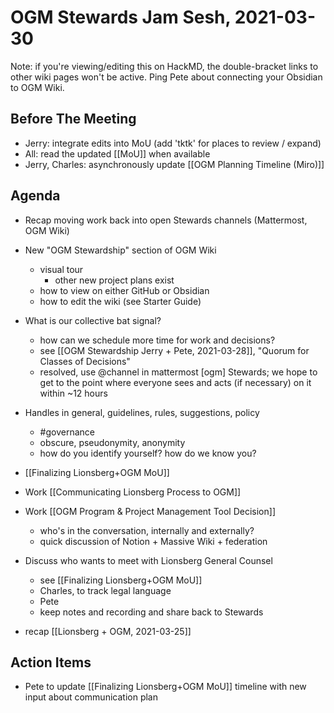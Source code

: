 # OGM Stewards Jam Sesh, 2021-03-30

Note: if you're viewing/editing this on HackMD, the double-bracket links to other wiki pages won't be active. Ping Pete about connecting your Obsidian to OGM Wiki.

## Before The Meeting
- Jerry: integrate edits into MoU (add 'tktk' for places to review / expand)
- All: read the updated [[MoU]] when available
- Jerry, Charles: asynchronously update [[OGM Planning Timeline (Miro)]]

## Agenda
- Recap moving work back into open Stewards channels (Mattermost, OGM Wiki)
- New "OGM Stewardship" section of OGM Wiki
	- visual tour
		- other new project plans exist
	- how to view on either GitHub or Obsidian
	- how to edit the wiki (see Starter Guide)
- What is our collective bat signal?
	- how can we schedule more time for work and decisions?
	- see [[OGM Stewardship Jerry + Pete, 2021-03-28]], "Quorum for Classes of Decisions"
	- resolved, use @channel in mattermost [ogm] Stewards; we hope to get to the point where everyone sees and acts (if necessary) on it within ~12 hours
- Handles in general, guidelines, rules, suggestions, policy
    - #governance
    - obscure, pseudonymity, anonymity
    - how do you identify yourself? how do we know you?
- [[Finalizing Lionsberg+OGM MoU]]
- Work [[Communicating Lionsberg Process to OGM]]
- Work [[OGM Program & Project Management Tool Decision]]
	- who's in the conversation, internally and externally?
	- quick discussion of Notion + Massive Wiki + federation

- Discuss who wants to meet with Lionsberg General Counsel
	- see [[Finalizing Lionsberg+OGM MoU]]
	- Charles, to track legal language
	- Pete
	- keep notes and recording and share back to Stewards

- recap [[Lionsberg + OGM, 2021-03-25]]

## Action Items
- Pete to update [[Finalizing Lionsberg+OGM MoU]] timeline with new input about communication plan
